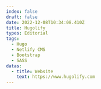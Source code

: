 ```yaml
---
index: false
draft: false
date: 2022-12-08T10:34:08.410Z
title: Hugolify
types: Editorial
tags:
  - Hugo
  - Netlify CMS
  - Bootstrap
  - SASS
datas:
  - title: Website
    text: https://www.hugolify.com
---
```

